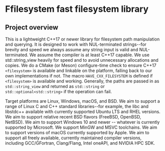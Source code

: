 # Ffilesystem fast filesystem library

## Project overview

This is a lightweight C++17 or newer library for filesystem path manipulation and querying.
It is designed to work with NUL-terminated strings--for brevity and speed we always assume any string input is valid and NUL-terminated.
We assume the compiler is at least C++17 capable.
We use std::string_view heavily for speed and to avoid unnecessary allocations and copies.
We do a CMake (or Meson) configure-time check to ensure C++17 `<filesystem>` is available and linkable on the platform, falling back to our own implementations if not. The macro `HAVE_CXX_FILESYSTEM` is defined if `<filesystem>` is available and working.
Generally, the paths are passed in as `std::string_view` and returned as `std::string` or `std::optional<std::string>` if the operation can fail.

Target platforms are Linux, Windows, macOS, and BSD.
We aim to support a range of Linux C and C++ standard libraries--for example, the libc and libstdc++ available with currently supported Ubuntu LTS and RHEL versions.
We aim to support relative recent BSD flavors (FreeBSD, OpenBSD, NetBSD).
We aim to support Windows 10 and newer -- whatever is currently supported by Microsoft. We support MinGW and MSVC toolchains.
We aim to support versions of macOS currently supported by Apple.
We aim to support all freely available, currently maintained compiler versions, including GCC/GFortran, Clang/Flang, Intel oneAPI, and NVIDIA HPC SDK.
